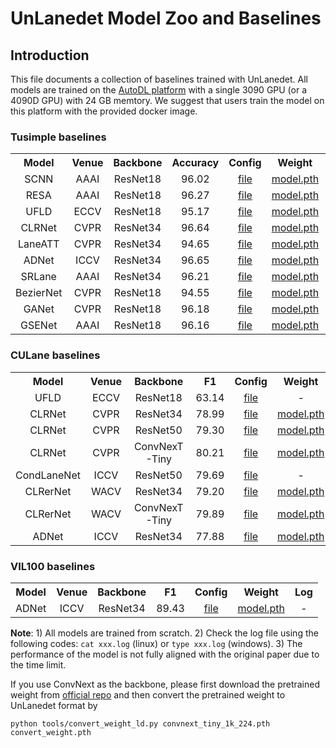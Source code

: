 # UnLanedet Model Zoo and Baselines

## Introduction

This file documents a collection of baselines trained with UnLanedet. All models are trained on the [AutoDL platform](https://www.autodl.com/) with a single 3090 GPU (or a 4090D GPU) with 24 GB memtory. We suggest that users train the model on this platform with the provided docker image.

### Tusimple baselines

<table><tbody>
<!-- START TABLE -->
<!-- TABLE HEADER -->
<th valign="bottom">Model</th>
<th valign="bottom">Venue</th>
<th valign="bottom">Backbone</th>
<th valign="bottom">Accuracy</th>
<th valign="bottom">Config</th>
<th valign="bottom">Weight</th>
<th valign="bottom">Log</th>
<tr><td align="center">SCNN</td>
<td align="center">AAAI</td>
<td align="center">ResNet18</td>
<td align="center">96.02</td>
<td align="center"><a href="../config/scnn/resnet18_tusimple.py">file</a></td>
<td align="center"><a href="https://github.com/zkyntu/UnLanedet/releases/download/Weights/scnn_model_best_tusimple.pth">model.pth</a></td>
<td align="center"><a href="https://github.com/zkyntu/UnLanedet/releases/download/Weights/scnn_log_tusimple.txt">train.log</a></td>
<tr><td align="center">RESA</td>
<td align="center">AAAI</td>
<td align="center">ResNet18</td>
<td align="center">96.27</td>
<td align="center"><a href="../config/resa/resnet18_tusimple.py">file</a></td>
<td align="center"><a href="https://github.com/zkyntu/UnLanedet/releases/download/Weights/resa_model_best_tusimple.pth">model.pth</a></td>
<td align="center"><a href="https://github.com/zkyntu/UnLanedet/releases/download/Weights/resa_log_tusimple.txt">train.log</a></td>
<tr><td align="center">UFLD</td>
<td align="center">ECCV</td>
<td align="center">ResNet18</td>
<td align="center">95.17</td>
<td align="center"><a href="../config/ufld/resnet18_tusimple.py">file</a></td>
<td align="center"><a href="https://github.com/zkyntu/UnLanedet/releases/download/Weights/ufld_model_best_tusimple.pth">model.pth</a></td>
<td align="center"><a href="https://github.com/zkyntu/UnLanedet/releases/download/Weights/ufld_log_tusimple.txt">train.log</a></td>
<tr><td align="center">CLRNet</td>
<td align="center">CVPR</td>
<td align="center">ResNet34</td>
<td align="center">96.64</td>
<td align="center"><a href="../config/clrnet/resnet34_tusimple.py">file</a></td>
<td align="center"><a href="https://github.com/zkyntu/UnLanedet/releases/download/Weights/clrnet_model_best_tusimple.pth">model.pth</a></td>
<td align="center"><a href="https://github.com/zkyntu/UnLanedet/releases/download/Weights/clrnet_log_tusimple.txt">train.log</a></td>
<tr><td align="center">LaneATT</td>
<td align="center">CVPR</td>
<td align="center">ResNet34</td>
<td align="center">94.65</td>
<td align="center"><a href="../config/laneatt/resnet18_tusimple.py">file</a></td>
<td align="center"><a href="https://github.com/zkyntu/UnLanedet/releases/download/Weights/laneatt_model_best_tusimple.pth">model.pth</a></td>
<td align="center"><a href="https://github.com/zkyntu/UnLanedet/releases/download/Weights/laneatt_log_tusimple.txt">train.log</a></td>
<tr><td align="center">ADNet</td>
<td align="center">ICCV</td>
<td align="center">ResNet34</td>
<td align="center">96.65</td>
<td align="center"><a href="../config/adnet/resnet34_tusimple.py">file</a></td>
<td align="center"><a href="https://github.com/zkyntu/UnLanedet/releases/download/Weights/adnet_model_best_tusimple.pth">model.pth</a></td>
<td align="center"><a href="https://github.com/zkyntu/UnLanedet/releases/download/Weights/adnet_log_tusimple.txt">train.log</a></td>
</tr>
<tr><td align="center">SRLane</td>
<td align="center">AAAI</td>
<td align="center">ResNet34</td>
<td align="center">96.21</td>
<td align="center"><a href="../config/srlane/resnet34_tusimple.py">file</a></td>
<td align="center"><a href="https://github.com/zkyntu/UnLanedet/releases/download/Weights/srnet_r34_tusimple_model_best.pth">model.pth</a></td>
<td align="center"><a href="https://github.com/zkyntu/UnLanedet/releases/download/Weights/srnet_r34_tusimple_log.txt">train.log</a></td>
</tr>
</tr>
<tr><td align="center">BezierNet</td>
<td align="center">CVPR</td>
<td align="center">ResNet18</td>
<td align="center">94.55</td>
<td align="center"><a href="../config/beziernet/resnet18_tusimple.py">file</a></td>
<td align="center"><a href="https://github.com/zkyntu/UnLanedet/releases/download/Weights/beizernet_model_best.pth">model.pth</a></td>
<td align="center"><a href="https://github.com/zkyntu/UnLanedet/releases/download/Weights/beziernet_tusimple_log.txt">train.log</a></td>
</tr>
</tr>
<tr><td align="center">GANet</td>
<td align="center">CVPR</td>
<td align="center">ResNet18</td>
<td align="center">96.18</td>
<td align="center"><a href="../config/ganet/resnet18_tusimple.py">file</a></td>
<td align="center"><a href="https://github.com/zkyntu/UnLanedet/releases/download/Weights/ganet_r18_tusimple_model_best.pth">model.pth</a></td>
<td align="center"><a href="https://github.com/zkyntu/UnLanedet/releases/download/Weights/ganet_r18_tusimple.txt">train.log</a></td>
</tr>
</tr>
<tr><td align="center">GSENet</td>
<td align="center">AAAI</td>
<td align="center">ResNet18</td>
<td align="center">96.16</td>
<td align="center"><a href="../config/gsenet/resnet18_tusimple.py">file</a></td>
<td align="center"><a href="https://github.com/zkyntu/UnLanedet/releases/download/Weights/gsenet_r18_tusimple.pth">model.pth</a></td>
<td align="center"><a href="https://github.com/zkyntu/UnLanedet/releases/download/Weights/gsenet_r18_tusimple.txt">train.log</a></td>
</tr>
</tbody></table>


### CULane baselines

<table><tbody>
<!-- START TABLE -->
<!-- TABLE HEADER -->
<th valign="bottom">Model</th>
<th valign="bottom">Venue</th>
<th valign="bottom">Backbone</th>
<th valign="bottom">F1</th>
<th valign="bottom">Config</th>
<th valign="bottom">Weight</th>
<th valign="bottom">Log</th>
<tr><td align="center">UFLD</td>
<td align="center">ECCV</td>
<td align="center">ResNet18</td>
<td align="center">63.14</td>
<td align="center"><a href="../config/ufld/resnet18_culane.py">file</a></td>
<td align="center">-</td>
<td align="center">-</td>
<tr><td align="center">CLRNet</td>
<td align="center">CVPR</td>
<td align="center">ResNet34</td>
<td align="center">78.99</td>
<td align="center"><a href="../config/clrnet/resnet34_culane.py">file</a></td>
<td align="center"><a href="https://github.com/zkyntu/UnLanedet/releases/download/Weights/clrnet_r50_culane_model_best.pth">model.pth</a></td>
<td align="center"><a href="https://github.com/zkyntu/UnLanedet/releases/download/Weights/clrnet_log_culane.txt">train.log</a></td>
<tr><td align="center">CLRNet</td>
<td align="center">CVPR</td>
<td align="center">ResNet50</td>
<td align="center">79.30</td>
<td align="center"><a href="../config/clrnet/resnet50_culane.py">file</a></td>
<td align="center"><a href="https://github.com/zkyntu/UnLanedet/releases/download/Weights/clrnet_model_best_culane.pth">model.pth</a></td>
<td align="center"><a href="https://github.com/zkyntu/UnLanedet/releases/download/Weights/clrnet_r50_culane_log.txt">train.log</a></td>
<tr><td align="center">CLRNet</td>
<td align="center">CVPR</td>
<td align="center">ConvNexT-Tiny</td>
<td align="center">80.21</td>
<td align="center"><a href="../config/clrnet/convnext_culane.py">file</a></td>
<td align="center"><a href="https://github.com/zkyntu/UnLanedet/releases/download/Weights/clrnet_convnext_culane.pth">model.pth</a></td>
<td align="center"><a href="https://github.com/zkyntu/UnLanedet/releases/download/Weights/clrnet_convnext_culane.txt">train.log</a></td>
<tr><td align="center">CondLaneNet</td>
<td align="center">ICCV</td>
<td align="center">ResNet50</td>
<td align="center">79.69</td>
<td align="center"><a href="../config/condlane/resnet50_culane.py">file</a></td>
<td align="center">-</td>
<td align="center">-</td>
<tr><td align="center">CLRerNet</td>
<td align="center">WACV</td>
<td align="center">ResNet34</td>
<td align="center">79.20</td>
<td align="center"><a href="../config/clrernet/resnet34_culane.py">file</a></td>
<td align="center"><a href="https://github.com/zkyntu/UnLanedet/releases/download/Weights/clrernet_model_best_culane.pth">model.pth</a></td>
<td align="center"><a href="https://github.com/zkyntu/UnLanedet/releases/download/Weights/clrernet_log_culane.txt">train.log</a></td>
<tr><td align="center">CLRerNet</td>
<td align="center">WACV</td>
<td align="center">ConvNexT-Tiny</td>
<td align="center">79.89</td>
<td align="center"><a href="../config/clrernet/convnext_culane.py">file</a></td>
<td align="center"><a href="https://github.com/zkyntu/UnLanedet/releases/download/Weights/clrernet_model_best_culane.pth">model.pth</a></td>
<td align="center"><a href="https://github.com/zkyntu/UnLanedet/releases/download/Weights/clrernet_log_culane.txt">train.log</a></td>
<tr><td align="center">ADNet</td>
<td align="center">ICCV</td>
<td align="center">ResNet34</td>
<td align="center">77.88</td>
<td align="center"><a href="../config/adnet/resnet34_culane.py">file</a></td>
<td align="center"><a href="https://github.com/zkyntu/UnLanedet/releases/download/Weights/adnet_model_best_culane.pth">model.pth</a></td>
<td align="center"><a href="https://github.com/zkyntu/UnLanedet/releases/download/Weights/adnet_log_culane.txt">train.log</a></td>
</tr>
</tbody></table>

### VIL100 baselines

<table><tbody>
<!-- START TABLE -->
<!-- TABLE HEADER -->
<th valign="bottom">Model</th>
<th valign="bottom">Venue</th>
<th valign="bottom">Backbone</th>
<th valign="bottom">F1</th>
<th valign="bottom">Config</th>
<th valign="bottom">Weight</th>
<th valign="bottom">Log</th>
<tr><td align="center">ADNet</td>
<td align="center">ICCV</td>
<td align="center">ResNet34</td>
<td align="center">89.43</td>
<td align="center"><a href="../config/adnet/resnet34_vil.py">file</a></td>
<td align="center"><a href="https://github.com/zkyntu/UnLanedet/releases/download/Weights/adnet_model_final_vil100.pth">model.pth</a></td>
<td align="center">-</td>
</tr>
</tbody></table>

**Note**: 1) All models are trained from scratch. 2) Check the log file using the following codes: ```cat xxx.log``` (linux) or ```type xxx.log``` (windows). 3) The performance of the model is not fully aligned with the original paper due to the time limit.

If you use ConvNext as the backbone, please first download the pretrained weight from [official repo](https://github.com/facebookresearch/ConvNeXt) and then convert the pretrained weight to UnLanedet format by 
```Shell
python tools/convert_weight_ld.py convnext_tiny_1k_224.pth convert_weight.pth
```
